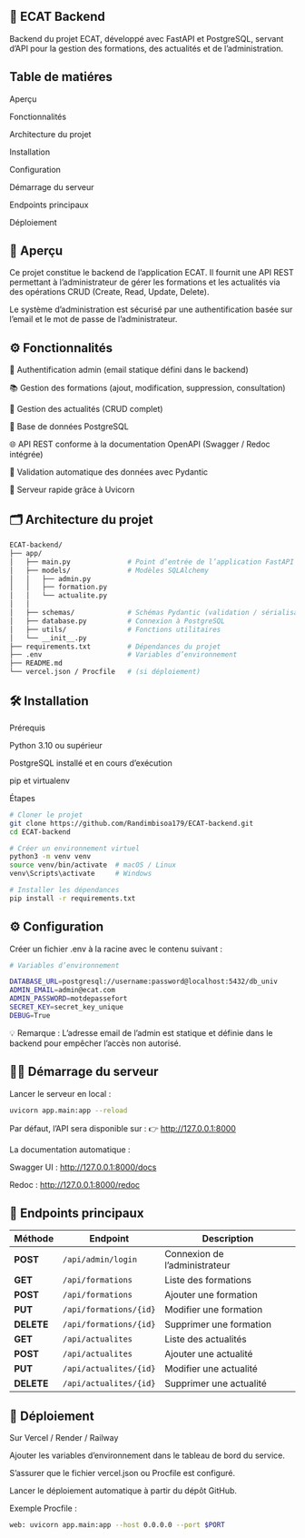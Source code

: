 ## 🚀 ECAT Backend

Backend du projet ECAT, développé avec FastAPI et PostgreSQL, servant d’API pour la gestion des formations, des actualités et de l’administration.

## Table de matiéres
Aperçu

Fonctionnalités

Architecture du projet

Installation

Configuration

Démarrage du serveur

Endpoints principaux

Déploiement


## 📘 Aperçu
Ce projet constitue le backend de l’application ECAT.
Il fournit une API REST permettant à l’administrateur de gérer les formations et les actualités via des opérations CRUD (Create, Read, Update, Delete).

Le système d’administration est sécurisé par une authentification basée sur l’email et le mot de passe de l’administrateur.
## ⚙️ Fonctionnalités
🔐 Authentification admin (email statique défini dans le backend)

📚 Gestion des formations (ajout, modification, suppression, consultation)

📰 Gestion des actualités (CRUD complet)

🧾 Base de données PostgreSQL

🌐 API REST conforme à la documentation OpenAPI (Swagger / Redoc intégrée)

🧠 Validation automatique des données avec Pydantic

🚀 Serveur rapide grâce à Uvicorn
## 🗂️ Architecture du projet

```bash
ECAT-backend/
├── app/
│   ├── main.py              # Point d’entrée de l’application FastAPI
│   ├── models/              # Modèles SQLAlchemy
│   │   ├── admin.py
│   │   ├── formation.py
│   │   └── actualite.py
│   │
│   ├── schemas/             # Schémas Pydantic (validation / sérialisation)
│   ├── database.py          # Connexion à PostgreSQL
│   ├── utils/               # Fonctions utilitaires
│   └── __init__.py
├── requirements.txt         # Dépendances du projet
├── .env                     # Variables d’environnement
├── README.md
└── vercel.json / Procfile   # (si déploiement)
```
## 🛠️ Installation
Prérequis

Python 3.10 ou supérieur

PostgreSQL installé et en cours d’exécution

pip et virtualenv

Étapes
```bash
# Cloner le projet
git clone https://github.com/Randimbisoa179/ECAT-backend.git
cd ECAT-backend

# Créer un environnement virtuel
python3 -m venv venv
source venv/bin/activate  # macOS / Linux
venv\Scripts\activate     # Windows

# Installer les dépendances
pip install -r requirements.txt
```

## ⚙️ Configuration
Créer un fichier .env à la racine avec le contenu suivant :
```bash
# Variables d’environnement

DATABASE_URL=postgresql://username:password@localhost:5432/db_univ
ADMIN_EMAIL=admin@ecat.com
ADMIN_PASSWORD=motdepassefort
SECRET_KEY=secret_key_unique
DEBUG=True

```
💡 Remarque :
L’adresse email de l’admin est statique et définie dans le backend pour empêcher l’accès non autorisé.
## 🏃‍♂️ Démarrage du serveur
Lancer le serveur en local :
```bash
uvicorn app.main:app --reload
```
Par défaut, l’API sera disponible sur :
👉 http://127.0.0.1:8000

La documentation automatique :

Swagger UI : http://127.0.0.1:8000/docs

Redoc : http://127.0.0.1:8000/redoc
## 🔗 Endpoints principaux
| Méthode | Endpoint | Description |
|----------|-----------|-------------|
| **POST** | `/api/admin/login` | Connexion de l’administrateur |
| **GET** | `/api/formations` | Liste des formations |
| **POST** | `/api/formations` | Ajouter une formation |
| **PUT** | `/api/formations/{id}` | Modifier une formation |
| **DELETE** | `/api/formations/{id}` | Supprimer une formation |
| **GET** | `/api/actualites` | Liste des actualités |
| **POST** | `/api/actualites` | Ajouter une actualité |
| **PUT** | `/api/actualites/{id}` | Modifier une actualité |
| **DELETE** | `/api/actualites/{id}` | Supprimer une actualité |

## 🚀 Déploiement
Sur Vercel / Render / Railway

Ajouter les variables d’environnement dans le tableau de bord du service.

S’assurer que le fichier vercel.json ou Procfile est configuré.

Lancer le déploiement automatique à partir du dépôt GitHub.

Exemple Procfile :
```bash
web: uvicorn app.main:app --host 0.0.0.0 --port $PORT

```

